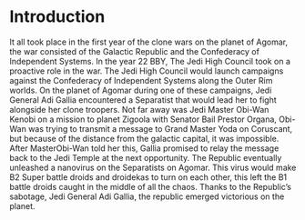 # Introduction

It all took place in the first year of the clone wars on the planet of Agomar, the war consisted of the Galactic Republic and the Confederacy of Independent Systems.
In the year 22 BBY, The Jedi High Council took on a proactive role in the war.
The Jedi High Council would launch campaigns against the Confederacy of Independent Systems along the Outer Rim worlds.
On the planet of Agomar during one of these campaigns, Jedi General Adi Gallia encountered a Separatist that would lead her to fight alongside her clone troopers.
Not far away was Jedi Master Obi-Wan Kenobi on a mission to planet Zigoola with Senator Bail Prestor Organa, Obi-Wan was trying to transmit a message to Grand Master Yoda on Coruscant, but because of the distance from the galactic capital, it was impossible.
After MasterObi-Wan told her this, Gallia promised to relay the message back to the Jedi Temple at the next opportunity.
The Republic eventually unleashed a nanovirus on the Separatists on Agomar.
This virus would make B2 Super battle droids and droidekas to turn on each other, this left the B1 battle droids caught in the middle of all the chaos.
Thanks to the Republic’s sabotage, Jedi General Adi Gallia, the republic emerged victorious on the planet.
